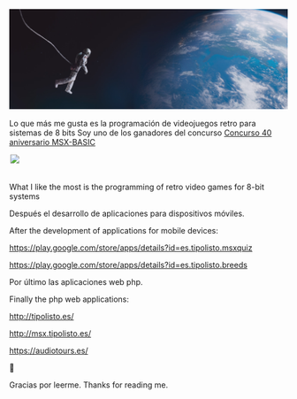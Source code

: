 <img src="space.PNG" />

Lo que más me gusta es la programación de videojuegos retro para sistemas de 8 bits
Soy uno de los ganadores del concurso <a href="ttps://www.msxblog.es/concurso-40-aniversario-msx-basic-leo-must-live/">Concurso 40 aniversario MSX-BASIC</a>

<div style="width: 500px;margin-left: auto;margin-right: auto;"><img src="taza.png"  height="200px"/></div><br>

What I like the most is the programming of retro video games for 8-bit systems

Después el desarrollo de aplicaciones para dispositivos móviles.

After the development of applications for mobile devices:

https://play.google.com/store/apps/details?id=es.tipolisto.msxquiz

https://play.google.com/store/apps/details?id=es.tipolisto.breeds


Por último las aplicaciones web php.

Finally the php web applications:

http://tipolisto.es/

http://msx.tipolisto.es/

https://audiotours.es/

 👋
 
Gracias por leerme.
Thanks for reading me.
